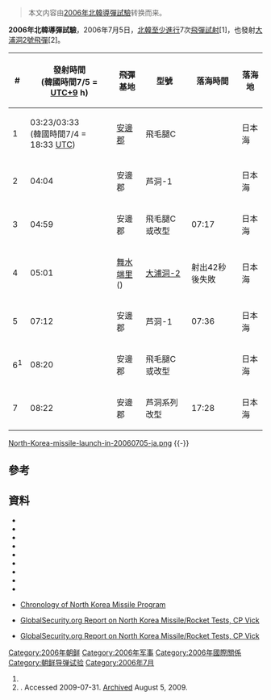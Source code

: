 > 本文内容由[2006年北韓導彈試驗](https://zh.wikipedia.org/wiki/2006年北韓導彈試驗)转换而来。


**2006年北韓導彈試驗**，2006年7月5日，[北韓至少進行](https://zh.wikipedia.org/wiki/北韓 "wikilink")7次[飛彈試射](https://zh.wikipedia.org/wiki/飛彈 "wikilink")\[1\]，也發射[大浦洞2號飛彈](../Page/大浦洞2號飛彈.md "wikilink")\[2\]。

<table>
<thead>
<tr class="header">
<th><p>#</p></th>
<th><p>發射時間<br />
(韓國時間7/5 = <a href="https://zh.wikipedia.org/wiki/UTC+9" title="wikilink">UTC+9</a> h)</p></th>
<th><p>飛彈基地</p></th>
<th><p>型號</p></th>
<th><p>落海時間</p></th>
<th><p>落海地</p></th>
</tr>
</thead>
<tbody>
<tr class="odd">
<td><p>1</p></td>
<td><p>03:23/03:33<br />
(韓國時間7/4 = 18:33 <a href="https://zh.wikipedia.org/wiki/UTC" title="wikilink">UTC</a>)</p></td>
<td><p><a href="https://zh.wikipedia.org/wiki/安邊郡" title="wikilink">安邊郡</a></p></td>
<td><p>飛毛腿C</p></td>
<td></td>
<td><p>日本海</p></td>
</tr>
<tr class="even">
<td><p>2</p></td>
<td><p>04:04</p></td>
<td><p>安邊郡</p></td>
<td><p>芦洞-1</p></td>
<td></td>
<td><p>日本海</p></td>
</tr>
<tr class="odd">
<td><p>3</p></td>
<td><p>04:59</p></td>
<td><p>安邊郡</p></td>
<td><p>飛毛腿C或改型</p></td>
<td><p>07:17</p></td>
<td><p>日本海</p></td>
</tr>
<tr class="even">
<td><p>4</p></td>
<td><p>05:01</p></td>
<td><p><a href="../Page/舞水端里.md" title="wikilink">舞水端里</a><br />
()</p></td>
<td><p><a href="https://zh.wikipedia.org/wiki/大浦洞-2" title="wikilink">大浦洞-2</a></p></td>
<td><p>射出42秒後失敗</p></td>
<td><p>日本海</p></td>
</tr>
<tr class="odd">
<td><p>5</p></td>
<td><p>07:12</p></td>
<td><p>安邊郡</p></td>
<td><p>芦洞-1</p></td>
<td><p>07:36</p></td>
<td><p>日本海</p></td>
</tr>
<tr class="even">
<td><p>6<sup>1</sup></p></td>
<td><p>08:20</p></td>
<td><p>安邊郡</p></td>
<td><p>飛毛腿C或改型</p></td>
<td></td>
<td><p>日本海</p></td>
</tr>
<tr class="odd">
<td><p>7</p></td>
<td><p>08:22</p></td>
<td><p>安邊郡</p></td>
<td><p>芦洞系列改型</p></td>
<td><p>17:28</p></td>
<td><p>日本海</p></td>
</tr>
</tbody>
</table>

[North-Korea-missile-launch-in-20060705-ja.png](https://zh.wikipedia.org/wiki/File:North-Korea-missile-launch-in-20060705-ja.png "fig:North-Korea-missile-launch-in-20060705-ja.png") {{-}}

## 參考

## 資料

  -
  -
  -
  -
  -
  -
  -
  -
  -
  - [Chronology of North Korea Missile Program](http://www.chron.com/disp/story.mpl/ap/world/4024427.html)

  - [GlobalSecurity.org Report on North Korea Missile/Rocket Tests, CP Vick](http://www.globalsecurity.org/wmd/library/news/dprk/2006/060710-nkir2627.htm)

  - [GlobalSecurity.org Report on North Korea Missile/Rocket Tests, CP Vick](http://www.globalsecurity.org/wmd/library/news/dprk/2006/060710-nkir2627.htm)

[Category:2006年朝鲜](https://zh.wikipedia.org/wiki/Category:2006年朝鲜 "wikilink") [Category:2006年军事](https://zh.wikipedia.org/wiki/Category:2006年军事 "wikilink") [Category:2006年國際關係](https://zh.wikipedia.org/wiki/Category:2006年國際關係 "wikilink") [Category:朝鲜导弹试验](https://zh.wikipedia.org/wiki/Category:朝鲜导弹试验 "wikilink") [Category:2006年7月](https://zh.wikipedia.org/wiki/Category:2006年7月 "wikilink")

1.
2.  . Accessed 2009-07-31. [Archived](https://www.webcitation.org/5ioWAORqh?url=http://www.thebulletin.org/) August 5, 2009.